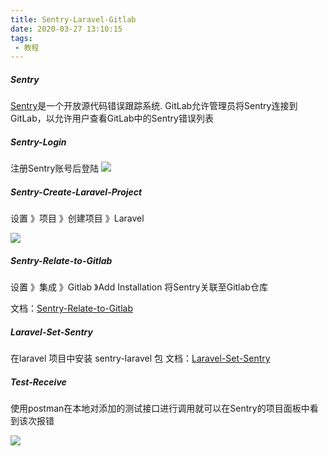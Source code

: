 ```yaml
---
title: Sentry-Laravel-Gitlab
date: 2020-03-27 13:10:15
tags:
 - 教程
---
```


##### Sentry

[Sentry](https://sentry.io/welcome/)是一个开放源代码错误跟踪系统. 
GitLab允许管理员将Sentry连接到GitLab，以允许用户查看GitLab中的Sentry错误列表

<!-- more -->
##### Sentry-Login
注册Sentry账号后登陆
<img src="https://blog-image-1256046195.cos.ap-chengdu.myqcloud.com/Sentry-User-Set.png"/>


##### Sentry-Create-Laravel-Project

设置 》项目 》创建项目 》Laravel

<img src="https://blog-image-1256046195.cos.ap-chengdu.myqcloud.com/Sentry-Create-Project.png" />

##### Sentry-Relate-to-Gitlab

设置 》集成 》Gitlab 》Add Installation 将Sentry关联至Gitlab仓库

文档：[Sentry-Relate-to-Gitlab](https://docs.sentry.io/workflow/integrations/global-integrations/#gitlab)


##### Laravel-Set-Sentry

在laravel 项目中安装 sentry-laravel 包
文档：[Laravel-Set-Sentry](https://docs.sentry.io/platforms/php/laravel/)

##### Test-Receive

使用postman在本地对添加的测试接口进行调用就可以在Sentry的项目面板中看到该次报错

<img src="https://blog-image-1256046195.cos.ap-chengdu.myqcloud.com/Sentry-Test-Receive.png" />


